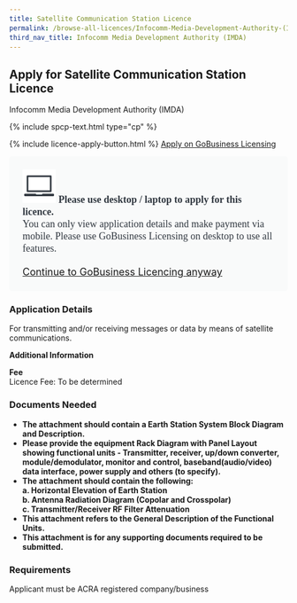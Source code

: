 ```yaml
---
title: Satellite Communication Station Licence
permalink: /browse-all-licences/Infocomm-Media-Development-Authority-(IMDA)/Satellite-Communication-Station-Licence
third_nav_title: Infocomm Media Development Authority (IMDA)
---
```


## Apply for Satellite Communication Station Licence

Infocomm Media Development Authority (IMDA)

{% include spcp-text.html type="cp" %}

{% include licence-apply-button.html %}
<a class="btn" id = "desktopNotice" href="https://licence1.business.gov.sg/feportal/web/frontier/eAdvisor?redirection=true&selectedLicenceIds=33" target="_blank" rel="noopener">Apply on GoBusiness Licensing</a>
<div id = "mobileNotice" style="background: #F9FAFA; border-radius: 5px; width: auto; height: auto; padding: 24px 24px; font-size: 18px; color: #313840;">
<img src="/images/laptop.svg" alt="" style="height: 60px; width: 60px; margin-left: 0px;">
<span style="font-weight: bold; font-family: hknova-bold; font-size: 18px; ">Please use desktop / laptop to apply for this licence.</span><br>
<span style="font-family: hknova-regular;">You can only view application details and make payment via mobile. Please use GoBusiness Licensing on desktop to use all features.</span><br><br>
<a id="mobileNotice" href="https://licence1.business.gov.sg/feportal/web/frontier/eAdvisor?redirection=true&selectedLicenceIds=33" target="_blank" rel="noopener">Continue to GoBusiness Licencing anyway</a>
</div>

<H3>Application Details</H3>

<p>For transmitting and/or receiving messages or data by means of satellite communications.</p>

<strong>Additional Information</strong>

<p><strong>Fee</strong><br />Licence Fee: To be determined</p>

<H3>Documents Needed</H3>

<ul>
 <li><strong>The attachment should contain a Earth Station System Block Diagram and Description.</strong></li>
 <li><strong>Please provide the equipment Rack Diagram with Panel Layout showing functional units - Transmitter, receiver, up/down converter, module/demodulator, monitor and control, baseband(audio/video) data interface, power supply and others (to specify).</strong></li>
 <li><strong>The attachment should contain the following:</strong><br /><strong>a. Horizontal Elevation of Earth Station</strong><br /><strong>b. Antenna Radiation Diagram (Copolar and Crosspolar)</strong><br /><strong>c. Transmitter/Receiver RF Filter Attenuation</strong></li>
 <li><strong>This attachment refers to the General Description of the Functional Units.</strong></li>
 <li><strong>This attachment is for any supporting documents required to be submitted.</strong></li>
 </ul>

<H3>Requirements</H3>

Applicant must be ACRA registered company/business